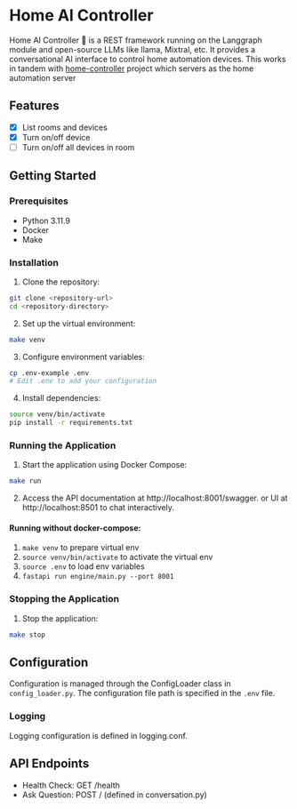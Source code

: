 # Home AI Controller
Home AI Controller 💬  is a REST framework running on the Langgraph module and open-source LLMs like llama, Mixtral, etc. It provides a conversational AI interface to control home automation devices. This works in tandem with [home-controller](https://github.com/manojmanivannan/home-controller) project which servers as the home automation server

## Features
- [x] List rooms and devices
- [x] Turn on/off device
- [ ] Turn on/off all devices in room

## Getting Started
### Prerequisites
- Python 3.11.9
- Docker
- Make

### Installation
1. Clone the repository:
```bash
git clone <repository-url>
cd <repository-directory>
```

2. Set up the virtual environment:
```bash
make venv
```

3. Configure environment variables:
```bash
cp .env-example .env
# Edit .env to add your configuration
```

4. Install dependencies:
```bash
source venv/bin/activate
pip install -r requirements.txt
```

### Running the Application
1. Start the application using Docker Compose:
```bash
make run
```
2. Access the API documentation at http://localhost:8001/swagger. or UI at http://localhost:8501 to chat interactively.

#### Running without docker-compose:
1. `make venv` to prepare virtual env
2. `source venv/bin/activate` to activate the virtual env
3. `source .env` to load env variables
4. `fastapi run engine/main.py --port 8001`

### Stopping the Application
1. Stop the application:
```bash
make stop
```

## Configuration
Configuration is managed through the ConfigLoader class in `config_loader.py`. The configuration file path is specified in the `.env` file.

### Logging
Logging configuration is defined in logging.conf.

## API Endpoints
- Health Check: GET /health
- Ask Question: POST / (defined in conversation.py)
